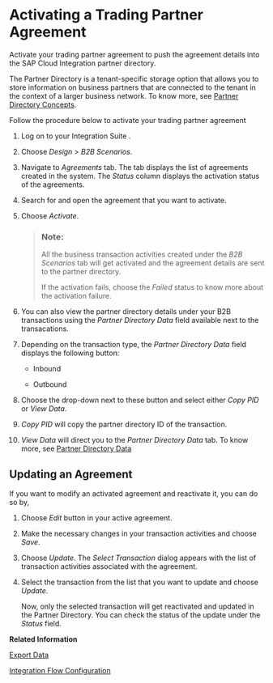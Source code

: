 <!-- loiobaed0e32b88c4467a796b4e957c2b65f -->

# Activating a Trading Partner Agreement

Activate your trading partner agreement to push the agreement details into the SAP Cloud Integration partner directory.

The Partner Directory is a tenant-specific storage option that allows you to store information on business partners that are connected to the tenant in the context of a larger business network. To know more, see [Partner Directory Concepts](https://help.sap.com/viewer/368c481cd6954bdfa5d0435479fd4eaf/Cloud/en-US/f917d6eb5e8949378b8e58784a32e450.html).

Follow the procedure below to activate your trading partner agreement

1.  Log on to your Integration Suite .
2.  Choose *Design* \> *B2B Scenarios*.
3.  Navigate to *Agreements* tab. The tab displays the list of agreements created in the system. The *Status* column displays the activation status of the agreements.

4.  Search for and open the agreement that you want to activate.
5.  Choose *Activate*.

    > ### Note:  
    > All the business transaction activities created under the *B2B Scenarios* tab will get activated and the agreement details are sent to the partner directory.
    > 
    > If the activation fails, choose the *Failed* status to know more about the activation failure.

6.  You can also view the partner directory details under your B2B transactions using the *Partner Directory Data* field available next to the transacations.
7.  Depending on the transaction type, the *Partner Directory Data* field displays the following button:
    -   Inbound

    -   Outbound

8.  Choose the drop-down next to these button and select either *Copy PID* or *View Data*.
9.  *Copy PID* will copy the partner directory ID of the transaction.
10. *View Data* will direct you to the *Partner Directory Data* tab. To know more, see [Partner Directory Data](partner-directory-data-1d92d5c.md)



<a name="loiobaed0e32b88c4467a796b4e957c2b65f__section_esh_gtb_jtb"/>

## Updating an Agreement

If you want to modify an activated agreement and reactivate it, you can do so by,

1.  Choose *Edit* button in your active agreement.

2.  Make the necessary changes in your transaction activities and choose *Save*.
3.  Choose *Update*. The *Select Transaction* dialog appears with the list of transaction activities associated with the agreement.
4.  Select the transaction from the list that you want to update and choose *Update*.

    Now, only the selected transaction will get reactivated and updated in the Partner Directory. You can check the status of the update under the *Status* field.


**Related Information**  


[Export Data](export-data-c387134.md "")

[Integration Flow Configuration](integration-flow-configuration-0ff6229.md "Configure your integration flows to test the end to end scenario in SAP Integration Suite .")

